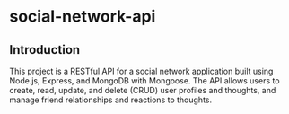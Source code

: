 # social-network-api

## Introduction

This project is a RESTful API for a social network application built using Node.js, Express, and MongoDB with Mongoose. The API allows users to create, read, update, and delete (CRUD) user profiles and thoughts, and manage friend relationships and reactions to thoughts.
